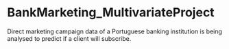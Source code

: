 # BankMarketing_MultivariateProject
Direct marketing campaign data of a Portuguese banking institution is being analysed to predict if a client will subscribe.
